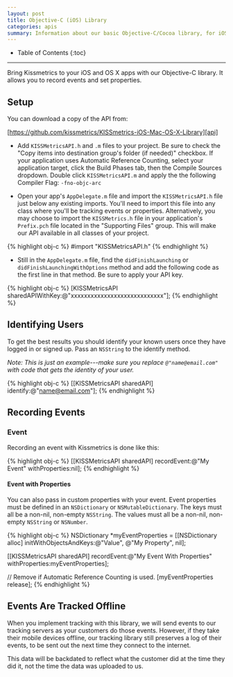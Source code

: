 ```yaml
---
layout: post
title: Objective-C (iOS) Library
categories: apis
summary: Information about our basic Objective-C/Cocoa library, for iOS and OS X apps.
---
```

* Table of Contents
{:toc}
* * *

Bring Kissmetrics to your iOS and OS X apps with our Objective-C library. It allows you to record events and set properties.

## Setup

You can download a copy of the API from:

[https://github.com/kissmetrics/KISSmetrics-iOS-Mac-OS-X-Library][api]

* Add `KISSMetricsAPI.h` and `.m` files to your project. Be sure to check the "Copy items into destination group's folder (if needed)" checkbox. If your application uses Automatic Reference Counting, select your application target, click the Build Phases tab, then the Compile Sources dropdown. Double click `KISSMetricsAPI.m` and apply the the following Compiler Flag: `-fno-objc-arc`

* Open your app's `AppDelegate.m` file and import the `KISSMetricsAPI.h` file just below any existing imports. You'll need to import this file into any class where you'll be tracking events or properties. Alternatively, you may choose to import the `KISSMetrics.h` file in your application's `Prefix.pch` file located in the "Supporting Files" group. This will make our API available in all classes of your project.

{% highlight obj-c %}
#import "KISSMetricsAPI.h"
{% endhighlight %}

* Still in the `AppDelegate.m` file, find the `didFinishLaunching` or `didFinishLaunchingWithOptions` method and add the following code as the first line in that method. Be sure to apply your API key.

{% highlight obj-c %}
[KISSMetricsAPI sharedAPIWithKey:@"xxxxxxxxxxxxxxxxxxxxxxxxxxxx"];
{% endhighlight %}

## Identifying Users

To get the best results you should identify your known users once they have logged in or signed up. Pass an `NSString` to the identify method.

*Note: This is just an example---make sure you replace `@"name@email.com"` with code that gets the identity of your user.*

{% highlight obj-c %}
[[KISSMetricsAPI sharedAPI] identify:@"name@email.com"];
{% endhighlight %}

## Recording Events

### Event

Recording an event with Kissmetrics is done like this:

{% highlight obj-c %}
[[KISSMetricsAPI sharedAPI] recordEvent:@"My Event" withProperties:nil];
{% endhighlight %}

#### Event with Properties

You can also pass in custom properties with your event. Event properties must be defined in an `NSDictionary` or `NSMutableDictionary`. The keys must all be a non-nil, non-empty `NSString`. The values must all be a non-nil, non-empty `NSString` or `NSNumber`.

{% highlight obj-c %}
NSDictionary *myEventProperties = [[NSDictionary alloc]
  initWithObjectsAndKeys:@"Value", @"My Property", nil];

[[KISSMetricsAPI sharedAPI] recordEvent:@"My Event With Properties"
  withProperties:myEventProperties];

// Remove if Automatic Reference Counting is used.
[myEventProperties release];
{% endhighlight %}

## Events Are Tracked Offline

When you implement tracking with this library, we will send events to our tracking servers as your customers do those events. However, if they take their mobile devices offline, our tracking library still preserves a log of their events, to be sent out the next time they connect to the internet.

This data will be backdated to reflect what the customer did at the time they did it, not the time the data was uploaded to us.

[api]: https://github.com/kissmetrics/Kissmetrics-iOS-Mac-OS-X-Library
